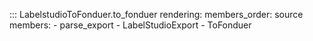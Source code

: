 ::: LabelstudioToFonduer.to_fonduer
    rendering:
        members_order: source
        members:
            - parse_export
            - LabelStudioExport
            - ToFonduer
            